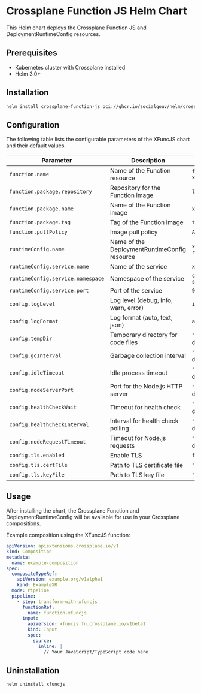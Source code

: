 # Crossplane Function JS Helm Chart

This Helm chart deploys the Crossplane Function JS and DeploymentRuntimeConfig resources.

## Prerequisites

- Kubernetes cluster with Crossplane installed
- Helm 3.0+

## Installation

```bash
helm install crossplane-function-js oci://ghcr.io/socialgouv/helm/crossplane-function-js --version 0.0.2
```

## Configuration

The following table lists the configurable parameters of the XFuncJS chart and their default values.

| Parameter                         | Description                                  | Default                  |
| --------------------------------- | -------------------------------------------- | ------------------------ |
| `function.name`                   | Name of the Function resource                | `function-xfuncjs`       |
| `function.package.repository`     | Repository for the Function image            | `localhost:5001`         |
| `function.package.name`           | Name of the Function image                   | `xfuncjs-server`         |
| `function.package.tag`            | Tag of the Function image                    | `test`                   |
| `function.pullPolicy`             | Image pull policy                            | `Always`                 |
| `runtimeConfig.name`              | Name of the DeploymentRuntimeConfig resource | `xfuncjs-runtime-config` |
| `runtimeConfig.service.name`      | Name of the service                          | `xfuncjs-server`         |
| `runtimeConfig.service.namespace` | Namespace of the service                     | `crossplane-system`      |
| `runtimeConfig.service.port`      | Port of the service                          | `9443`                   |
| `config.logLevel`                 | Log level (debug, info, warn, error)         | `info`                   |
| `config.logFormat`                | Log format (auto, text, json)                | `auto`                   |
| `config.tempDir`                  | Temporary directory for code files           | `""` (uses default)      |
| `config.gcInterval`               | Garbage collection interval                  | `""` (uses default)      |
| `config.idleTimeout`              | Idle process timeout                         | `""` (uses default)      |
| `config.nodeServerPort`           | Port for the Node.js HTTP server             | `""` (uses default)      |
| `config.healthCheckWait`          | Timeout for health check                     | `""` (uses default)      |
| `config.healthCheckInterval`      | Interval for health check polling            | `""` (uses default)      |
| `config.nodeRequestTimeout`       | Timeout for Node.js requests                 | `""` (uses default)      |
| `config.tls.enabled`              | Enable TLS                                   | `false`                  |
| `config.tls.certFile`             | Path to TLS certificate file                 | `""`                     |
| `config.tls.keyFile`              | Path to TLS key file                         | `""`                     |

## Usage

After installing the chart, the Crossplane Function and DeploymentRuntimeConfig will be available for use in your Crossplane compositions.

Example composition using the XFuncJS function:

```yaml
apiVersion: apiextensions.crossplane.io/v1
kind: Composition
metadata:
  name: example-composition
spec:
  compositeTypeRef:
    apiVersion: example.org/v1alpha1
    kind: ExampleXR
  mode: Pipeline
  pipeline:
    - step: transform-with-xfuncjs
      functionRef:
        name: function-xfuncjs
      input:
        apiVersion: xfuncjs.fn.crossplane.io/v1beta1
        kind: Input
        spec:
          source:
            inline: |
              // Your JavaScript/TypeScript code here
```

## Uninstallation

```bash
helm uninstall xfuncjs
```

